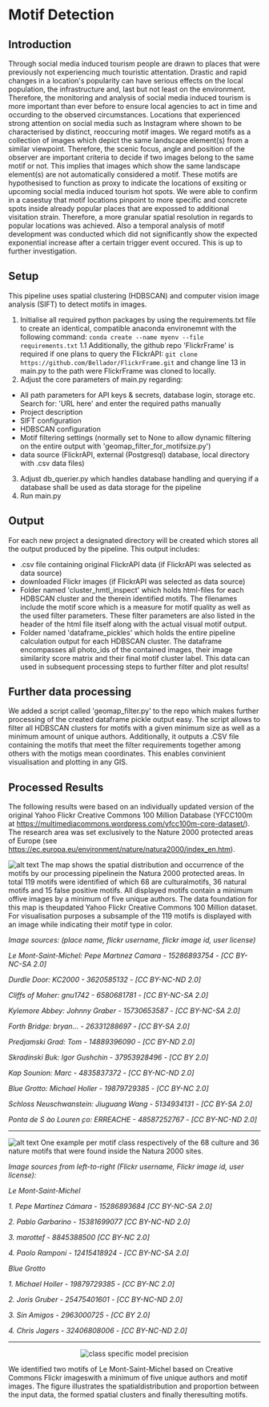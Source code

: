 # Motif Detection

## Introduction
Through social media induced tourism people are drawn to places that were previously not experiencing much touristic attentation. Drastic and rapid changes in a location's popularity can have serious effects on the local population, the infrastructure and, last but not least on the environment. Therefore, the monitoring and analysis of social media induced tourism is more important than ever before to ensure local agencies to act in time and occurding to the observed circumstances. Locations that experienced strong attention on social media such as Instagram where shown to be characterised by distinct, reoccuring motif images. We regard motifs as a collection of images which depict the same landscape element(s) from a similar viewpoint. Therefore, the scenic focus, angle and position of the observer are important criteria to decide if two images belong to the same motif or not. This implies that images which show the same landscape element(s) are not automatically considered a motif. These motifs are hypothesised to function as proxy to indicate the locations of exsiting or upcoming social media induced tourism hot spots. We were able to confirm in a casestuy that motif locations pinpoint to more specific and concrete spots inside already popular places that are expossed to additional visitation strain. Therefore, a more granular spatial resolution in regards to popular locations was achieved. Also a temporal analysis of motif development was conducted which did not significantly show the expected exponential increase after a certain trigger event occured. This is up to further investigation.

## Setup
This pipeline uses spatial clustering (HDBSCAN) and computer vision image analysis (SIFT) to detect motifs in images.

1. Initialise all required python packages by using the requirements.txt file to create an identical, compatible anaconda environemnt with the following command: `conda create --name myenv --file requirements.txt`
1.1 Additionally, the github repo 'FlickrFrame' is required if one plans to query the FlickrAPI: 
`git clone https://github.com/Bellador/FlickrFrame.git` and change line 13 in main.py to the path were FlickrFrame was cloned to locally.
2. Adjust the core parameters of main.py regarding:
  - All path parameters for API keys & secrets, database login, storage etc. Search for: 'URL here' and enter the required paths manually
  - Project description
  - SIFT configuration
  - HDBSCAN configuration
  - Motif filtering settings (normally set to None to allow dynamic filtering on the entire output with 'geomap_filter_for_motifsize.py') 
  - data source (FlickrAPI, external (Postgresql) database, local directory with .csv data files)
3. Adjust db_querier.py which handles database handling and querying if a database shall be used as data storage for the pipeline
4. Run main.py

## Output
For each new project a designated directory will be created which stores all the output produced by the pipeline. This output includes:
  - .csv file containing original FlickrAPI data (if FlickrAPI was selected as data source)
  - downloaded Flickr images (if FlickrAPI was selected as data source)
  - Folder named 'cluster_hmtl_inspect' which holds html-files for each HDBSCAN cluster and the therein identified motifs. The filenames include the motif score which is a measure for motif quality as well as the used filter parameters. These filter parameters are also listed in the header of the html file itself along with the actual visual motif output.
  - Folder named 'dataframe_pickles' which holds the entire pipeline calculation output for each HDBSCAN cluster. The dataframe encompasses all photo_ids of the contained images, their image similarity score matrix and their final motif cluster label. This data can used in subsequent processing steps to further filter and plot results!
  
## Further data processing
We added a script called 'geomap_filter.py' to the repo which makes further processing of the created dataframe pickle output easy. The script allows to filter all HDBSCAN clusters for motifs with a given minimum size as well as a minimum amount of unique authors. Additionally, it outputs a .CSV file containing the motifs that meet the filter requirements together among others with the motigs mean coordinates. This enables convinient visualisation and plotting in any GIS.

## Processed Results
The following results were based on an individually updated version of the original Yahoo Flickr Creative Commons 100 Million Database (YFCC100m at https://multimediacommons.wordpress.com/yfcc100m-core-dataset/). The research area was set exclusively to the Nature 2000 protected areas of Europe (see https://ec.europa.eu/environment/nature/natura2000/index_en.htm).

![alt text](https://github.com/Bellador/MotiveDetection/blob/master/map_v2.png)
The map shows the spatial distribution and occurrence of the motifs by our processing pipelinein the Natura 2000 protected areas.  In total 119 motifs were identified of which 68 are culturalmotifs, 36 natural motifs and 15 false positive motifs.  All displayed motifs contain a minimum offive images by a minimum of five unique authors.  The data foundation for this map is theupdated Yahoo Flickr Creative Commons 100 Million dataset. For visualisation purposes a subsample of the 119 motifs is displayed with an image while indicating their motif type in color.

*Image sources:  (place name, flickr username, flickr image id, user license)*

*Le Mont-Saint-Michel: Pepe Martınez Camara - 15286893754 - [CC BY-NC-SA 2.0]*

*Durdle Door:  KC2000 - 3620585132 - [CC BY-NC-ND 2.0]*

*Cliffs of Moher:  gnu1742 - 6580681781 - [CC BY-NC-SA 2.0]*

*Kylemore Abbey:  Johnny Graber - 15730653587 - [CC BY-NC-SA 2.0]*

*Forth Bridge:  bryan...  - 26331288697 - [CC BY-SA 2.0]*

*Predjamski Grad:  Tom - 14889396090 - [CC BY-ND 2.0]*

*Skradinski Buk:  Igor Gushchin - 37953928496 - [CC BY 2.0]*

*Kap Sounion:  Marc - 4835837372 - [CC BY-NC-ND 2.0]*

*Blue Grotto:  Michael Holler - 19879729385 - [CC BY-NC 2.0]*

*Schloss Neuschwanstein:  Jiuguang Wang - 5134934131 - [CC BY-SA 2.0]*

*Ponta de S ̃ao Louren ̧co:  ERREACHE - 48587252767 - [CC BY-NC-ND 2.0]*

----------------

![alt text](https://github.com/Bellador/MotiveDetection/blob/master/motif_type_figure_new_300dpi.jpg)
One example per motif class respectively of the 68 culture and 36 nature motifs that were found inside the Natura 2000 sites.

*Image sources from left-to-right (Flickr username, Flickr image id, user license):*

*Le Mont-Saint-Michel*

*1. Pepe Martínez Cámara - 15286893684 [CC BY-NC-SA 2.0]*

*2. Pablo Garbarino - 15381699077 [CC BY-NC-ND 2.0]*

*3. marottef - 8845388500 [CC BY-NC 2.0]*

*4. Paolo Ramponi - 12415418924 - [CC BY-NC-SA 2.0]*

*Blue Grotto*

*1. Michael Holler - 19879729385 - [CC BY-NC 2.0]*

*2. Joris Gruber - 25475401601 - [CC BY-NC-ND 2.0]*

*3. Sin Amigos - 2963000725 - [CC BY 2.0]*

*4. Chris Jagers - 32406808006 - [CC BY-NC-ND 2.0]*

----------------

<p align="center">
  <img src="https://github.com/Bellador/MotiveDetection/blob/master/le_mont_saint_michel_submap_newlegend2.png" title="class specific model precision">
</p>
We identified two motifs of Le Mont-Saint-Michel based on Creative Commons Flickr imageswith a minimum of five unique authors and motif images.  The figure illustrates the spatialdistribution and proportion between the input data, the formed spatial clusters and finally theresulting motifs.

